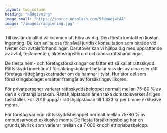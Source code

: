 ```yaml
---
layout: two_column
heading: "Rådgivning"
image_small: "https://source.unsplash.com/5fNmWej4tAA"
image: "/images/radgivning.jpg"
---
```


Till oss är du alltid välkommen att höra av dig. Den första kontakten kostar ingenting. Du kan anlita oss för såväl juridisk konsultation som biträde vid tvister och avtalsförhandlingar. Därutöver kan vi hjälpa dig med upprättande av avtal, testamenten, äktenskapsförord och andra rättshandlingar.

De flesta hem- och företagsförsäkringar omfattar ett så kallat rättsskydd. Rättsskydd innebär att försäkringsbolaget betalar viss del av dina eller ditt företags rättegångskostnader om du hamnar i tvist. Hur stor del som försäkringsbolaget ersätter framgår av försäkringsvillkoren.

För privatpersoner varierar rättsskyddsbeloppet normalt mellan 75-80 % av den s k rättshjälpstaxan. Rättshjälpstaxan är en taxa domstolsverket årligen fastställer. För 2016 uppgår rättshjälpstaxan till 1 323 kr per timme exklusive moms.

För företag varierar rättsskyddsbeloppet normalt mellan 75-80 % av ombudsarvodet exklusive moms. De flesta försäkringsbolag har en grundsjälvrisk som varierar mellan ca 7 000 kr och ett prisbasbelopp.